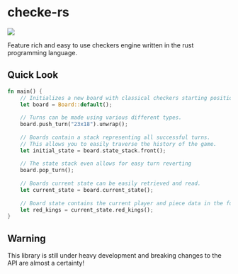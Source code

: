 # checke-rs

![](https://github.com/jsextonn/checke-rs/workflows/build/badge.svg)

Feature rich and easy to use checkers engine written in the rust programming language.

## Quick Look

```rust
fn main() {
    // Initializes a new board with classical checkers starting positions.
    let board = Board::default();
    
    // Turns can be made using various different types.
    board.push_turn("23x18").unwrap();
    
    // Boards contain a stack representing all successful turns. 
    // This allows you to easily traverse the history of the game.
    let initial_state = board.state_stack.front();
    
    // The state stack even allows for easy turn reverting
    board.pop_turn();
    
    // Boards current state can be easily retrieved and read.
    let current_state = board.current_state();
    
    // Board state contains the current player and piece data in the form of bitboards.
    let red_kings = current_state.red_kings();
}
```

## Warning

This library is still under heavy development and breaking changes to the API are almost a certainty!